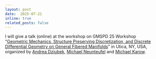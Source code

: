 ```yaml
---
layout: post
date:  2025-07-21
inline: true
related_posts: false
---
```


I will give a talk (online) at the workshop on GMSPD 25 Workshop "[Geometric Mechanics, Structure Preserving Discretization, and Discrete Differential Geometry on General Fibered Manifolds](https://people.sunypoly.edu/~dziubea/GMSPD25/index.html)" in Utica, NY, USA, organized by [Andrea Dziubek](https://people.sunypoly.edu/~dziubea/), [Michael Neunteufel](https://orcid.org/0000-0002-7039-387X) and [Michael Karow](https://page.math.tu-berlin.de/~karow/). 